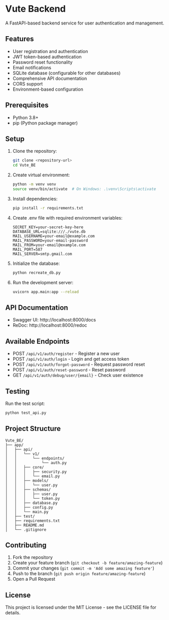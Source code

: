 # Vute Backend

A FastAPI-based backend service for user authentication and management.

## Features
- User registration and authentication
- JWT token-based authentication
- Password reset functionality
- Email notifications
- SQLite database (configurable for other databases)
- Comprehensive API documentation
- CORS support
- Environment-based configuration

## Prerequisites
- Python 3.8+
- pip (Python package manager)

## Setup
1. Clone the repository:
   ```bash
   git clone <repository-url>
   cd Vute_BE
   ```

2. Create virtual environment:
   ```bash
   python -m venv venv
   source venv/bin/activate  # On Windows: .\venv\Scripts\activate
   ```

3. Install dependencies:
   ```bash
   pip install -r requirements.txt
   ```

4. Create .env file with required environment variables:
   ```env
   SECRET_KEY=your-secret-key-here
   DATABASE_URL=sqlite:///./vute.db
   MAIL_USERNAME=your-email@example.com
   MAIL_PASSWORD=your-email-password
   MAIL_FROM=your-email@example.com
   MAIL_PORT=587
   MAIL_SERVER=smtp.gmail.com
   ```

5. Initialize the database:
   ```bash
   python recreate_db.py
   ```

6. Run the development server:
   ```bash
   uvicorn app.main:app --reload
   ```

## API Documentation
- Swagger UI: http://localhost:8000/docs
- ReDoc: http://localhost:8000/redoc

## Available Endpoints
- POST `/api/v1/auth/register` - Register a new user
- POST `/api/v1/auth/login` - Login and get access token
- POST `/api/v1/auth/forgot-password` - Request password reset
- POST `/api/v1/auth/reset-password` - Reset password
- GET `/api/v1/auth/debug/user/{email}` - Check user existence

## Testing
Run the test script:
```bash
python test_api.py
```

## Project Structure
```
Vute_BE/
├── app/
│   ├── api/
│   │   └── v1/
│   │       └── endpoints/
│   │           └── auth.py
│   │   ├── core/
│   │   │   ├── security.py
│   │   │   └── email.py
│   │   ├── models/
│   │   │   └── user.py
│   │   ├── schemas/
│   │   │   ├── user.py
│   │   │   └── token.py
│   │   ├── database.py
│   │   ├── config.py
│   │   └── main.py
│   ├── test/
│   ├── requirements.txt
│   ├── README.md
│   └── .gitignore
```

## Contributing
1. Fork the repository
2. Create your feature branch (`git checkout -b feature/amazing-feature`)
3. Commit your changes (`git commit -m 'Add some amazing feature'`)
4. Push to the branch (`git push origin feature/amazing-feature`)
5. Open a Pull Request

## License
This project is licensed under the MIT License - see the LICENSE file for details.